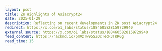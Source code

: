 ```yaml
---
layout: post
title: ZK Highlights of Asiacrypt24
date: 2025-01-29
description: Reflecting on recent developments in ZK post Asiacrypt24
redirect: https://x.com/o1_labs/status/1884605828159729940
external_source: https://x.com/o1_labs/status/1884605828159729940
feed_content: https://hackmd.io/pmOzTw95SZOcTeqP3TKRGg
read_time: 15
---
```


